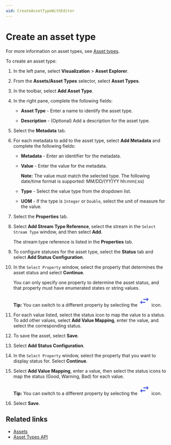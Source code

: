```yaml
---
uid: CreateAssetTypeWithEditor
---
```


# Create an asset type

For more information on asset types, see [Asset types](xref:AssetTypes).

To create an asset type:

1. In the left pane, select **Visualization** > **Asset Explorer**.

1. From the **Assets/Asset Types** selector, select **Asset Types**.

1. In the toolbar, select **Add Asset Type**.

1. In the right pane, complete the following fields:

   - **Asset Type** - Enter a name to identify the asset type.

   - **Description** - (Optional) Add a description for the asset type.

1. Select the **Metadata** tab.

1. For each metadata to add to the asset type, select **Add Metadata** and complete the following fields:

   - **Metadata** - Enter an identifier for the metadata.

   - **Value** - Enter the value for the metadata.

      **Note:** The value must match the selected type. The following date/time format is supported: MM/DD/(YY)YY hh:mm(:ss)

   - **Type** - Select the value type from the dropdown list.

   - **UOM** - If the type is `Integer` or `Double`, select the unit of measure for the value.

1. Select the **Properties** tab.

1. Select **Add Stream Type Reference**, select the stream in the `Select Stream Type` window, and then select **Add**.

   The stream type reference is listed in the **Properties** tab.

1. To configure statuses for the asset type, select the **Status** tab and select **Add Status Configuration**.

1. In the `Select Property` window, select the property that determines the asset status and select **Continue**.

    You can only specify one property to determine the asset status, and that property must have enumerated states or string values.

    **Tip:** You can switch to a different property by selecting the ![Change property icon](../../../_icons/branded/swap-horizontal.svg) icon.

1. For each value listed, select the status icon to map the value to a status. To add other values, select **Add Value Mapping**, enter the value, and select the corresponding status.

1. To save the asset, select **Save**.

1. Select **Add Status Configuration**.

1. In the `Select Property` window, select the property that you want to display status for. Select **Continue**.

1. Select **Add Value Mapping**, enter a value, then select the status icons to map the status (Good, Warning, Bad) for each value.

    **Tip:** You can switch to a different property by selecting the ![Change property icon](../../../_icons/branded/swap-horizontal.svg) icon.

1. Select **Save**.

## Related links

- [Assets](xref:assets-assets)
- [Asset Types API](xref:AssetTypesAPI)
